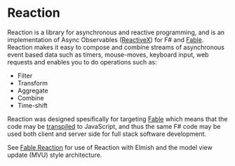 # Reaction

Reaction is a library for asynchronous and reactive programming, and is an implementation of Async Observables ([ReactiveX](http://reactivex.io/)) for F# and [Fable](http://fable.io/). Reaction makes it easy to compose and combine streams of asynchronous event based data such as timers, mouse-moves, keyboard input, web requests and enables you to do operations such as:

- Filter
- Transform
- Aggregate
- Combine
- Time-shift

Reaction was designed spesifically for targeting [Fable](http://fable.io/) which means that the code may be [transpiled](https://en.wikipedia.org/wiki/Source-to-source_compiler) to JavaScript, and thus the same F# code may be used both client and server side for full stack software development.

See [Fable Reaction](https://github.com/dbrattli/Fable.Reaction) for use of Reaction with Elmish and the model view update (MVU) style architecture.